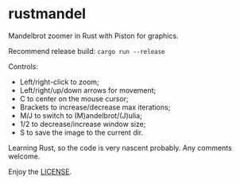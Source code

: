 # rustmandel

Mandelbrot zoomer in Rust with Piston for graphics.

Recommend release build: `cargo run --release`

Controls:

* Left/right-click to zoom;
* Left/right/up/down arrows for movement;
* C to center on the mouse cursor;
* Brackets to increase/decrease max iterations;
* M/J to switch to (M)andelbrot/(J)ulia;
* 1/2 to decrease/increase window size;
* S to save the image to the current dir.

Learning Rust, so the code is very nascent probably.
Any comments welcome.

Enjoy the [LICENSE](./LICENSE).
